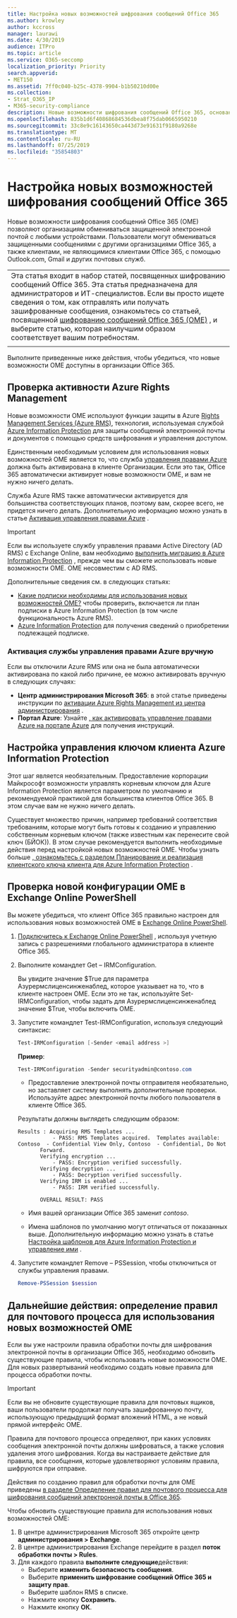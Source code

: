 ```yaml
---
title: Настройка новых возможностей шифрования сообщений Office 365
ms.author: krowley
author: kccross
manager: laurawi
ms.date: 4/30/2019
audience: ITPro
ms.topic: article
ms.service: O365-seccomp
localization_priority: Priority
search.appverid:
- MET150
ms.assetid: 7ff0c040-b25c-4378-9904-b1b50210d00e
ms.collection:
- Strat_O365_IP
- M365-security-compliance
description: Новые возможности шифрования сообщений Office 365, основанные на Azure Information Protection, ваша организация может использовать защищенную электронную связь с пользователями внутри и за пределами Организации. Новые возможности OME работают с другими организациями Office 365, Outlook.com, Gmail и другими почтовыми службами.
ms.openlocfilehash: 835b1d6f40868684536dbea8f75dab0665950210
ms.sourcegitcommit: 33c8e9c16143650ca443d73e91631f9180a9268e
ms.translationtype: MT
ms.contentlocale: ru-RU
ms.lasthandoff: 07/25/2019
ms.locfileid: "35854803"
---
```

# <a name="set-up-new-office-365-message-encryption-capabilities"></a>Настройка новых возможностей шифрования сообщений Office 365

Новые возможности шифрования сообщений Office 365 (OME) позволяют организациям обмениваться защищенной электронной почтой с любыми устройствами. Пользователи могут обмениваться защищенными сообщениями с другими организациями Office 365, а также клиентами, не являющимися клиентами Office 365, с помощью Outlook.com, Gmail и других почтовых служб.

||
|:-----|
|Эта статья входит в набор статей, посвященных шифрованию сообщений Office 365. Эта статья предназначена для администраторов и ИТ-специалистов. Если вы просто ищете сведения о том, как отправлять или получать зашифрованные сообщения, ознакомьтесь со статьей, посвященной [шифрованию сообщений Office 365 (OME)](ome.md) , и выберите статью, которая наилучшим образом соответствует вашим потребностям. |
||

Выполните приведенные ниже действия, чтобы убедиться, что новые возможности OME доступны в организации Office 365.

## <a name="verify-that-azure-rights-management-is-active"></a>Проверка активности Azure Rights Management

Новые возможности OME используют функции защиты в Azure [Rights Management Services (Azure RMS)](https://docs.microsoft.com/en-us/azure/information-protection/what-is-information-protection), технология, используемая службой [Azure Information Protection](https://docs.microsoft.com/en-us/azure/information-protection/what-is-azure-rms) для защиты сообщений электронной почты и документов с помощью средств шифрования и управления доступом.

Единственным необходимым условием для использования новых возможностей OME является то, что служба [управления правами Azure](https://docs.microsoft.com/en-us/azure/information-protection/what-is-azure-rms) должна быть активирована в клиенте Организации. Если это так, Office 365 автоматически активирует новые возможности OME, и вам не нужно ничего делать.

Служба Azure RMS также автоматически активируется для большинства соответствующих планов, поэтому вам, скорее всего, не придется ничего делать. Дополнительную информацию можно узнать в статье [Активация управления правами Azure](https://docs.microsoft.com/en-gb/azure/information-protection/activate-service) .

>[!IMPORTANT]
>Если вы используете службу управления правами Active Directory (AD RMS) с Exchange Online, вам необходимо [выполнить миграцию в Azure Information Protection](https://docs.microsoft.com/en-us/azure/information-protection/migrate-from-ad-rms-to-azure-rms) , прежде чем вы сможете использовать новые возможности OME. OME несовместим с AD RMS.  

Дополнительные сведения см. в следующих статьях:

- [Какие подписки необходимы для использования новых возможностей OME?](ome-faq.md#what-subscriptions-do-i-need-to-use-the-new-ome-capabilities) чтобы проверить, включается ли план подписки в Azure Information Protection (в том числе функциональность Azure RMS).
- [Azure Information Protection](https://azure.microsoft.com/en-us/services/information-protection/) для получения сведений о приобретении подлежащей подписке.  

### <a name="manually-activating-azure-rights-management"></a>Активация службы управления правами Azure вручную

Если вы отключили Azure RMS или она не была автоматически активирована по какой либо причине, ее можно активировать вручную в следующих случаях:

- **Центр администрирования Microsoft 365**: в этой статье приведены инструкции по [активации Azure Rights Management из центра администрирования](https://docs.microsoft.com/en-us/azure/information-protection/activate-office365) .
- **Портал Azure**: Узнайте [, как активировать управление правами Azure на портале Azure](https://docs.microsoft.com/en-gb/azure/information-protection/activate-azure) для получения инструкций.

## <a name="configure-management-of-your-azure-information-protection-tenant-key"></a>Настройка управления ключом клиента Azure Information Protection

Этот шаг является необязательным. Предоставление корпорации Майкрософт возможности управлять корневым ключом для Azure Information Protection является параметром по умолчанию и рекомендуемой практикой для большинства клиентов Office 365. В этом случае вам не нужно ничего делать.

Существует множество причин, например требований соответствия требованиям, которые могут быть готовы к созданию и управлению собственным корневым ключом (также известным как перенесите свой ключ (БЙОК)). В этом случае рекомендуется выполнить необходимые действия перед настройкой новых возможностей OME. Чтобы узнать больше [, ознакомьтесь с разделом Планирование и реализация клиентского ключа клиента для Azure Information Protection](https://docs.microsoft.com/information-protection/plan-design/plan-implement-tenant-key) .

## <a name="verify-new-ome-configuration-in-exchange-online-powershell"></a>Проверка новой конфигурации OME в Exchange Online PowerShell

Вы можете убедиться, что клиент Office 365 правильно настроен для использования новых возможностей OME в [Exchange Online PowerShell](https://docs.microsoft.com/en-us/powershell/exchange/exchange-online/exchange-online-powershell?view=exchange-ps).
  
1. [Подключитесь к Exchange Online PowerShell](https://docs.microsoft.com/en-us/powershell/exchange/exchange-online/connect-to-exchange-online-powershell/connect-to-exchange-online-powershell) , используя учетную запись с разрешениями глобального администратора в клиенте Office 365.

2. Выполните командлет Get – IRMConfiguration.

     Вы увидите значение $True для параметра Азурермслиценсинженаблед, которое указывает на то, что в клиенте настроен OME. Если это не так, используйте Set-IRMConfiguration, чтобы задать для Азурермслиценсинженаблед значение $True, чтобы включить OME.

3. Запустите командлет Test-IRMConfiguration, используя следующий синтаксис:

     ```powershell
     Test-IRMConfiguration [-Sender <email address >]
     ```  

   **Пример**:

     ```powershell
     Test-IRMConfiguration -Sender securityadmin@contoso.com
     ```

     - Предоставление электронной почты отправителя необязательно, но заставляет систему выполнять дополнительные проверки. Используйте адрес электронной почты любого пользователя в клиенте Office 365.

     Результаты должны выглядеть следующим образом:

     ```text
    Results : Acquiring RMS Templates ...
                - PASS: RMS Templates acquired.  Templates available: Contoso  - Confidential View Only, Contoso  - Confidential, Do Not
            Forward.
            Verifying encryption ...
                - PASS: Encryption verified successfully.
            Verifying decryption ...
                - PASS: Decryption verified successfully.
            Verifying IRM is enabled ...
                - PASS: IRM verified successfully.

            OVERALL RESULT: PASS
    ```

   - Имя вашей организации Office 365 заменит *contoso*.

   - Имена шаблонов по умолчанию могут отличаться от показанных выше. Дополнительную информацию можно узнать в статье [Настройка шаблонов для Azure Information Protection и управление ими](https://docs.microsoft.com/en-us/azure/information-protection/configure-policy-templates) .

4. Запустите командлет Remove – PSSession, чтобы отключиться от службы управления правами.

     ```powershell
     Remove-PSSession $session
     ```

## <a name="next-steps-define-mail-flow-rules-to-use-new-ome-capabilities"></a>Дальнейшие действия: определение правил для почтового процесса для использования новых возможностей OME

Если вы уже настроили правила обработки почты для шифрования электронной почты в организации Office 365, необходимо обновить существующие правила, чтобы использовать новые возможности OME. Для новых развертываний необходимо создать новые правила для процесса обработки почты.

>[!IMPORTANT]
>Если вы не обновите существующие правила для почтовых ящиков, ваши пользователи продолжат получать зашифрованную почту, использующую предыдущий формат вложений HTML, а не новый прямой интерфейс OME.

Правила для почтового процесса определяют, при каких условиях сообщения электронной почты должны шифроваться, а также условия удаления этого шифрования. Когда вы настраиваете действие для правила, все сообщения, которые удовлетворяют условиям правила, шифруются при отправке.
  
Действия по созданию правил для обработки почты для OME приведены [в разделе Определение правил для почтового процесса для шифрования сообщений электронной почты в Office 365](define-mail-flow-rules-to-encrypt-email.md).

Чтобы обновить существующие правила для использования новых возможностей OME:

1. В центре администрирования Microsoft 365 откройте центр **администрирования > Exchange**.
2. В центре администрирования Exchange перейдите в раздел **поток обработки почты > Rules**.
3. Для каждого правила **выполните следующие**действия:
    - Выберите **изменить безопасность сообщения**.
    - Выберите **применить шифрование сообщений Office 365 и защиту прав**.
    - Выберите шаблон RMS в списке.
    - Нажмите кнопку **Сохранить**.
    - Нажмите кнопку **ОК**.
